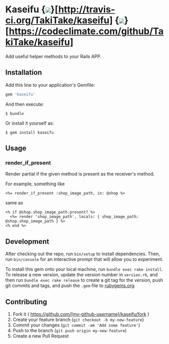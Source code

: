 # Kaseifu {<img src="https://travis-ci.org/TakiTake/kaseifu.svg"/>}[http://travis-ci.org/TakiTake/kaseifu] {<img src="https://img.shields.io/codeclimate/github/TakiTake/kaseifu.svg" />}[https://codeclimate.com/github/TakiTake/kaseifu]

Add useful helper methods to your Rails APP.

## Installation

Add this line to your application's Gemfile:

```ruby
gem 'kaseifu'
```

And then execute:

    $ bundle

Or install it yourself as:

    $ gem install kaseifu

## Usage

### render\_if\_present

Render partial if the given method is present as the receiver's method.

For example, something like

```erb
<%= render_if_present :shop_image_path, in: @shop %>
```

same as

```erb
<% if @shop.shop_image_path.present? %>
  <%= render 'shop_image_path', locals: { shop_image_path: @shop.shop_image_path } %>
<% end %>
```

## Development

After checking out the repo, run `bin/setup` to install dependencies. Then, run `bin/console` for an interactive prompt that will allow you to experiment.

To install this gem onto your local machine, run `bundle exec rake install`. To release a new version, update the version number in `version.rb`, and then run `bundle exec rake release` to create a git tag for the version, push git commits and tags, and push the `.gem` file to [rubygems.org](https://rubygems.org).

## Contributing

1. Fork it ( https://github.com/[my-github-username]/kaseifu/fork )
2. Create your feature branch (`git checkout -b my-new-feature`)
3. Commit your changes (`git commit -am 'Add some feature'`)
4. Push to the branch (`git push origin my-new-feature`)
5. Create a new Pull Request
